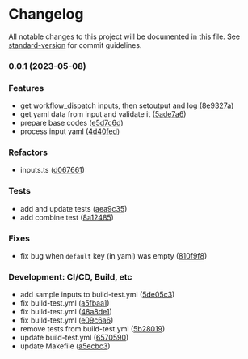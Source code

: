 # Changelog

All notable changes to this project will be documented in this file. See [standard-version](https://github.com/conventional-changelog/standard-version) for commit guidelines.

### 0.0.1 (2023-05-08)


### Features

* get workflow_dispatch inputs, then setoutput and log ([8e9327a](https://github.com/Payadel/inputs/commit/8e9327ab7894f77a85ed0cf56e4c6cdf83ca9b2d))
* get yaml data from input and validate it ([5ade7a6](https://github.com/Payadel/inputs/commit/5ade7a696135427388a4fe8117038f61acfa909e))
* prepare base codes ([e5d7c6d](https://github.com/Payadel/inputs/commit/e5d7c6d7dabae06ee5b551dba0b571c9633a90fc))
* process input yaml ([4d40fed](https://github.com/Payadel/inputs/commit/4d40feda9a27335d29f6ff6d1bce8a14a6a2828d))


### Refactors

* inputs.ts ([d067661](https://github.com/Payadel/inputs/commit/d067661467c850fc7a60681f3ffb2836368003d2))


### Tests

* add and update tests ([aea9c35](https://github.com/Payadel/inputs/commit/aea9c353ead5954b54df123cbbed9b0d7bbf8409))
* add combine test ([8a12485](https://github.com/Payadel/inputs/commit/8a12485da8cf8923c3e27b90261be6d655ea48a9))


### Fixes

* fix bug when `default` key (in yaml) was empty ([810f9f8](https://github.com/Payadel/inputs/commit/810f9f82809fea8a87d753bea015d7d2ba6beaf0))


### Development: CI/CD, Build, etc

* add sample inputs to build-test.yml ([5de05c3](https://github.com/Payadel/inputs/commit/5de05c37e37153e510ddcf5f7c7fa67e0cebe116))
* fix build-test.yml ([a5fbaa1](https://github.com/Payadel/inputs/commit/a5fbaa1d4be06a5ec1bdfe2bdd0d79ce504b267c))
* fix build-test.yml ([48a8de1](https://github.com/Payadel/inputs/commit/48a8de154de6eceaffa8c84beb56f1302edded77))
* fix build-test.yml ([e09c6a6](https://github.com/Payadel/inputs/commit/e09c6a67e9e6e6f0156e333ef84fe11fe198aeb6))
* remove tests from build-test.yml ([5b28019](https://github.com/Payadel/inputs/commit/5b280197b0d3a4b533b905aeaebc00948207b422))
* update build-test.yml ([6570590](https://github.com/Payadel/inputs/commit/6570590b06ad1db9c76664e0daad1621698407b2))
* update Makefile ([a5ecbc3](https://github.com/Payadel/inputs/commit/a5ecbc374225b231c4b2ff3fe6b1cceaa05bd538))
